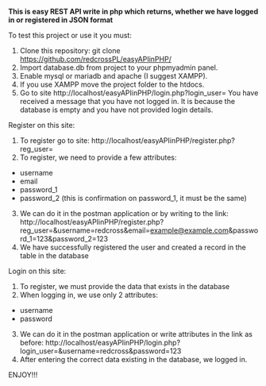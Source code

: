 **This is easy REST API write in php which returns, whether we have logged in or registered in JSON format**

To test this project or use it you must:

1. Clone this repository: git clone https://github.com/redcrossPL/easyAPIinPHP/
2. Import database.db from project to your phpmyadmin panel.
3. Enable mysql or mariadb and apache (I suggest XAMPP).
4. If you use XAMPP move the project folder to the htdocs.
5. Go to site http://localhost/easyAPIinPHP/login.php?login_user=
You have received a message that you have not logged in. It is because the database is empty and you have not provided login details.

Register on this site:

1. To register go to site: http://localhost/easyAPIinPHP/register.php?reg_user=
2. To register, we need to provide a few attributes: 
- username
- email
- password_1
- password_2 (this is confirmation on password_1, it must be the same)
3. We can do it in the postman application or by writing to the link:
  http://localhost/easyAPIinPHP/register.php?reg_user=&username=redcross&email=example@example.com&password_1=123&password_2=123
4. We have successfully registered the user and created a record in the table in the database

Login on this site:

1. To register, we must provide the data that exists in the database
2. When logging in, we use only 2 attributes:
- username
- password
3. We can do it in the postman application or write attributes in the link as before:
  http://localhost/easyAPIinPHP/login.php?login_user=&username=redcross&password=123
4. After entering the correct data existing in the database, we logged in.

ENJOY!!!
